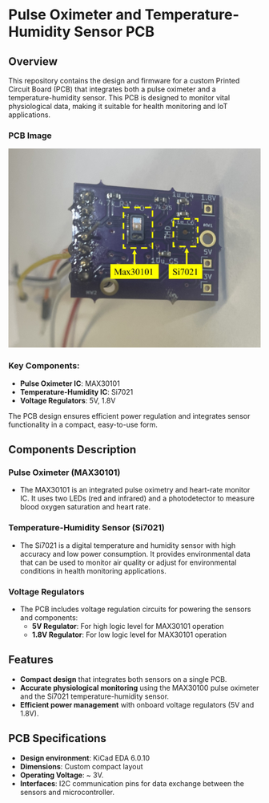 # Pulse Oximeter and Temperature-Humidity Sensor PCB

## Overview

This repository contains the design and firmware for a custom Printed Circuit Board (PCB) that integrates both a pulse oximeter and a temperature-humidity sensor. This PCB is designed to monitor vital physiological data, making it suitable for health monitoring and IoT applications.

### PCB Image
![PCB Design](Diagrams/Pulse_Temp_device.jpg)

### Key Components:
- **Pulse Oximeter IC**: MAX30101
- **Temperature-Humidity IC**: Si7021
- **Voltage Regulators**: 5V, 1.8V

The PCB design ensures efficient power regulation and integrates sensor functionality in a compact, easy-to-use form.

## Components Description

### Pulse Oximeter (MAX30101)
- The MAX30101 is an integrated pulse oximetry and heart-rate monitor IC. It uses two LEDs (red and infrared) and a photodetector to measure blood oxygen saturation and heart rate.

### Temperature-Humidity Sensor (Si7021)
- The Si7021 is a digital temperature and humidity sensor with high accuracy and low power consumption. It provides environmental data that can be used to monitor air quality or adjust for environmental conditions in health monitoring applications.

### Voltage Regulators
- The PCB includes voltage regulation circuits for powering the sensors and components:
  - **5V Regulator**: For high logic level for MAX30101 operation
  - **1.8V Regulator**: For low logic level for MAX30101 operation

## Features
- **Compact design** that integrates both sensors on a single PCB.
- **Accurate physiological monitoring** using the MAX30100 pulse oximeter and the Si7021 temperature-humidity sensor.
- **Efficient power management** with onboard voltage regulators (5V and 1.8V).

## PCB Specifications
- **Design environment**: KiCad EDA 6.0.10
- **Dimensions**: Custom compact layout
- **Operating Voltage**: ~ 3V.
- **Interfaces**: I2C communication pins for data exchange between the sensors and microcontroller.

